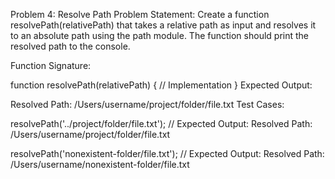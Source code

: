 Problem 4: Resolve Path
Problem Statement: Create a function resolvePath(relativePath) that takes a relative path as input and resolves it to an absolute path using the path module. The function should print the resolved path to the console.

Function Signature:

function resolvePath(relativePath) {
// Implementation
}
Expected Output:

Resolved Path: /Users/username/project/folder/file.txt
Test Cases:

resolvePath('../project/folder/file.txt');
// Expected Output: Resolved Path: /Users/username/project/folder/file.txt

resolvePath('nonexistent-folder/file.txt');
// Expected Output: Resolved Path: /Users/username/nonexistent-folder/file.txt
